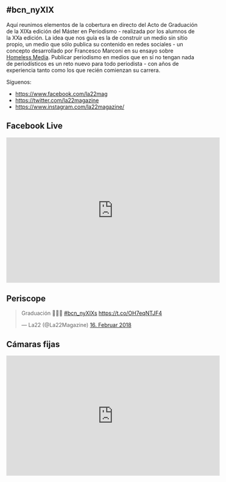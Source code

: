 ## #bcn_nyXIX 

Aquí reunimos elementos de la cobertura en directo del Acto de Graduación de la XIXa edición del Máster en Periodismo - realizada por los alumnos de la XXa edición. La idea que nos guía es la de construir un medio sin sítio propio, un medio que sólo publica su contenido en redes sociales - un concepto desarrollado por Francesco Marconi en su ensayo sobre [Homeless Media](https://medium.com/thoughts-on-media/the-rise-of-homeless-media-97e031c8b319). Publicar periodismo en medios que en sí no tengan nada de periodísticos es un reto nuevo para todo periodista - con años de experiencia tanto como los que recién comienzan su carrera.

Síguenos:

  - https://www.facebook.com/la22mag
  - https://twitter.com/la22magazine
  - https://www.instagram.com/la22magazine/




## Facebook Live

<iframe src="https://www.facebook.com/plugins/video.php?href=https%3A%2F%2Fwww.facebook.com%2Fla22mag%2Fvideos%2F1548159591968753%2F&show_text=1&width=560" width="560" height="381" style="border:none;overflow:hidden" scrolling="no" frameborder="0" allowTransparency="true" allowFullScreen="true"></iframe>


## Periscope
<blockquote class="twitter-tweet" data-lang="de"><p lang="es" dir="ltr">Graduación 👩🏻‍🎓 <a href="https://twitter.com/hashtag/bcn_nyXIXs?src=hash&amp;ref_src=twsrc%5Etfw">#bcn_nyXIXs</a> <a href="https://t.co/OH7eqNTJF4">https://t.co/OH7eqNTJF4</a></p>&mdash; La22 (@La22Magazine) <a href="https://twitter.com/La22Magazine/status/964553349709393921?ref_src=twsrc%5Etfw">16. Februar 2018</a></blockquote>
<script async src="https://platform.twitter.com/widgets.js" charset="utf-8"></script>


## Cámaras fijas

<iframe width="560" height="315" src="https://www.youtube.com/embed/rPITTEcCZF8" frameborder="0" allow="autoplay; encrypted-media" allowfullscreen></iframe>


